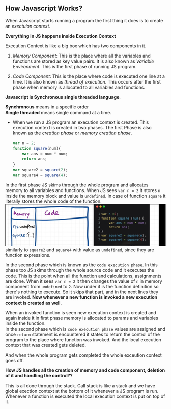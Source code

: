 ## How Javascript Works? 

When Javascript starts running a program the first thing it does is to create an _exectuion context_. 

**Everything in JS happens inside Execution Context**

Execution Context is like a big box which has two components in it.   
1. _Memory Component_: This is the place where all the variables and functions are stored as key value pairs. It is also known as *Variable Environment*. This is the first phase of running JS program. 

2. _Code Component_: This is the place where code is executed one line at a time. It is also known as _thread of execution_. This occurs after the first phase when memory is allocated to all variables and functions. 

**Javascript is Synchronous single threaded language**. 

**Synchronous** means in a specific order  
**Single threaded** means single command at a time.

- When we run a JS program an execution context is created. This execution context is created in two phases. The first Phase is also known as the _creation phase_ or _memory creation phase_. 
    ```js
    var n = 2; 
    function square(num){
        var ans = num * num;
        return ans;
    } 
    var square2 = square(2);
    var square4 = square(4);
    ```
In the first phase JS skims through the whole program and allocates memory to all variables and functions.  When JS sees ``var n = 2`` It stores ``n`` inside the memory block and value is ``undefined``. In case of function ``square`` it literally stores the whole code of the function. 
![FirstPhase](../images/core-js-00.png)  
similarly to ``square2`` and ``square4`` with value as ``undefined``, since they are function expressions.  

In the second phase which is known as the ``code execution phase``. In this phase too JS skims through the whole source code and it executes the code. This is the point when all the function and calculations, assignments are done. When it sees ``var n = 2`` it then changes the value of ``n`` in memory component from ``undefined`` to ``2``. Now under it is the function definition so there's nothing to execute. So it skips that part, and in the next lines they are invoked. __Now whenever a new function is invoked a new execution context is created as well__. 

When an invoked function is seen new execution context is created and again inside it in first phase memory is allocated to params and variables inside the function.   
In the second phase which is ``code execution phase`` values are assigned and once ``return`` statement is encountered it states to return the control of the program to the place where function was invoked.
And the local execution context that was created gets deleted. 

And when the whole program gets completed the whole exceution context goes off.   

**How JS handles all the creation of memory and code component, deletion of it and handling the control??**

This is all done through the stack. Call stack is like a stack and we have global exection context at the bottom of it whenever a JS program is run. 
Whenever a function is executed the local execution context is put on top of it. 